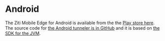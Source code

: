 # Android

The Ziti Mobile Edge for Android is available from the the [Play store here](https://play.google.com/store/apps/details?id=org.openziti.mobile). The source code for [the Android tunneler is in GitHub](https://github.com/openziti/ziti-tunnel-android/) and it is based on [the SDK for the JVM](https://github.com/openziti/ziti-sdk-jvm).

